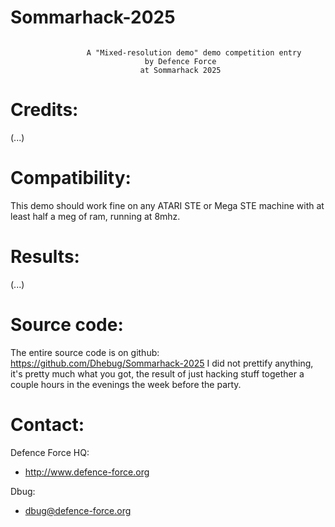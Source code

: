 # Sommarhack-2025
```

 			     A "Mixed-resolution demo" demo competition entry
                              by Defence Force
                             at Sommarhack 2025
```

Credits:
========
(...)

Compatibility:
==============
This demo should work fine on any ATARI STE or Mega STE machine with at least half a meg of ram, running at 8mhz.

Results:
========
(...)

Source code:
============
The entire source code is on github: https://github.com/Dhebug/Sommarhack-2025
I did not prettify anything, it's pretty much what you got, the result of just hacking stuff together a couple hours in the evenings the week before the party.

Contact:
========
Defence Force HQ:
- http://www.defence-force.org

Dbug:  
- dbug@defence-force.org
